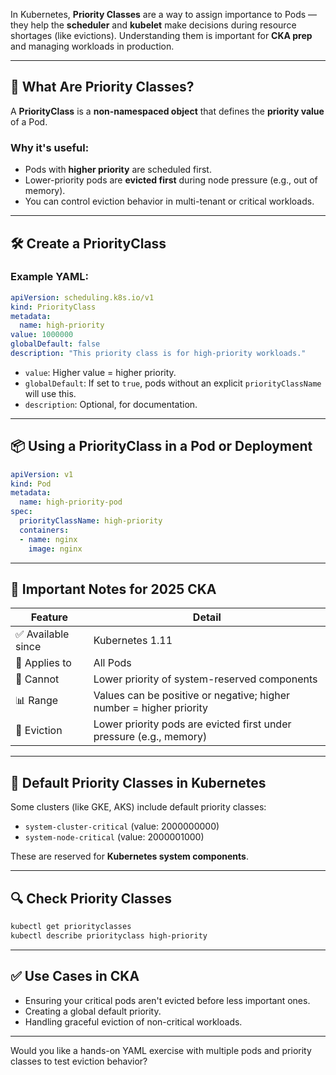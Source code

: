 In Kubernetes, **Priority Classes** are a way to assign importance to Pods — they help the **scheduler** and **kubelet** make decisions during resource shortages (like evictions). Understanding them is important for **CKA prep** and managing workloads in production.

---

## 🚨 What Are Priority Classes?

A **PriorityClass** is a **non-namespaced object** that defines the **priority value** of a Pod.

### Why it's useful:

* Pods with **higher priority** are scheduled first.
* Lower-priority pods are **evicted first** during node pressure (e.g., out of memory).
* You can control eviction behavior in multi-tenant or critical workloads.

---

## 🛠️ Create a PriorityClass

### Example YAML:

```yaml
apiVersion: scheduling.k8s.io/v1
kind: PriorityClass
metadata:
  name: high-priority
value: 1000000
globalDefault: false
description: "This priority class is for high-priority workloads."
```

* `value`: Higher value = higher priority.
* `globalDefault`: If set to `true`, pods without an explicit `priorityClassName` will use this.
* `description`: Optional, for documentation.

---

## 📦 Using a PriorityClass in a Pod or Deployment

```yaml
apiVersion: v1
kind: Pod
metadata:
  name: high-priority-pod
spec:
  priorityClassName: high-priority
  containers:
  - name: nginx
    image: nginx
```

---

## 🧠 Important Notes for 2025 CKA

| Feature           | Detail                                                              |
| ----------------- | ------------------------------------------------------------------- |
| ✅ Available since | Kubernetes 1.11                                                     |
| 🎯 Applies to     | All Pods                                                            |
| 🚫 Cannot         | Lower priority of system-reserved components                        |
| 📊 Range          | Values can be positive or negative; higher number = higher priority |
| 🧹 Eviction       | Lower priority pods are evicted first under pressure (e.g., memory) |

---

## 📌 Default Priority Classes in Kubernetes

Some clusters (like GKE, AKS) include default priority classes:

* `system-cluster-critical` (value: 2000000000)
* `system-node-critical` (value: 2000001000)

These are reserved for **Kubernetes system components**.

---

## 🔍 Check Priority Classes

```bash
kubectl get priorityclasses
kubectl describe priorityclass high-priority
```

---

## ✅ Use Cases in CKA

* Ensuring your critical pods aren't evicted before less important ones.
* Creating a global default priority.
* Handling graceful eviction of non-critical workloads.

---

Would you like a hands-on YAML exercise with multiple pods and priority classes to test eviction behavior?
